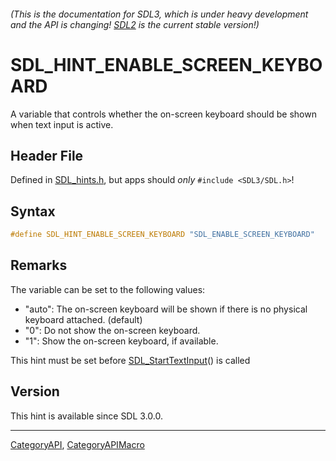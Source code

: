 ###### (This is the documentation for SDL3, which is under heavy development and the API is changing! [SDL2](https://wiki.libsdl.org/SDL2/) is the current stable version!)
# SDL_HINT_ENABLE_SCREEN_KEYBOARD

A variable that controls whether the on-screen keyboard should be shown when text input is active.

## Header File

Defined in [SDL_hints.h](https://github.com/libsdl-org/SDL/blob/main/include/SDL3/SDL_hints.h), but apps should _only_ `#include <SDL3/SDL.h>`!

## Syntax

```c
#define SDL_HINT_ENABLE_SCREEN_KEYBOARD "SDL_ENABLE_SCREEN_KEYBOARD"
```

## Remarks

The variable can be set to the following values:

- "auto": The on-screen keyboard will be shown if there is no physical
  keyboard attached. (default)
- "0": Do not show the on-screen keyboard.
- "1": Show the on-screen keyboard, if available.

This hint must be set before [SDL_StartTextInput](SDL_StartTextInput)() is
called

## Version

This hint is available since SDL 3.0.0.

----
[CategoryAPI](CategoryAPI), [CategoryAPIMacro](CategoryAPIMacro)

